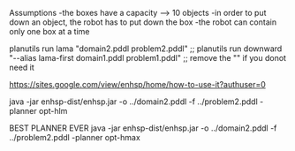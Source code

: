 Assumptions
    -the boxes have a capacity --> 10 objects
    -in order to put down an object, the robot has to put down the box
    -the robot can contain only one box at a time


planutils run lama "domain2.pddl problem2.pddl"
;; planutils run downward "--alias lama-first domain1.pddl problem1.pddl"
;; remove the "" if you donot need it 




https://sites.google.com/view/enhsp/home/how-to-use-it?authuser=0

java -jar enhsp-dist/enhsp.jar -o ../domain2.pddl -f ../problem2.pddl -planner opt-hlm

BEST PLANNER EVER
java -jar enhsp-dist/enhsp.jar -o ../domain2.pddl -f ../problem2.pddl -planner opt-hmax
